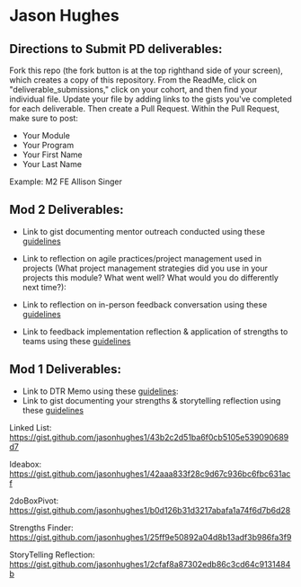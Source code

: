 # Jason Hughes

## Directions to Submit PD deliverables:
Fork this repo (the fork button is at the top righthand side of your screen), which creates a copy of this repository. From the ReadMe, click on "deliverable_submissions," click on your cohort, and then find your individual file. Update your file by adding links to the gists you've completed for each deliverable. Then create a Pull Request. Within the Pull Request, make sure to post:

* Your Module
* Your Program
* Your First Name
* Your Last Name

Example: M2 FE Allison Singer

## Mod 2 Deliverables:
* Link to gist documenting mentor outreach conducted using these [guidelines](https://github.com/turingschool/career-development-curriculum/blob/master/module_two/cold_outreach_i_guidelines.md)

* Link to reflection on agile practices/project management used in projects (What project management strategies did you use in your projects this module? What went well? What would you do differently next time?):

* Link to reflection on in-person feedback conversation using these [guidelines](https://github.com/turingschool/career-development-curriculum/blob/master/module_two/feedback_conversation_reflection_guidelines.md)

* Link to feedback implementation reflection & application of strengths to teams using these [guidelines](https://github.com/turingschool/career-development-curriculum/blob/master/module_two/feedback_implementation_strengths_reflection.md)


## Mod 1 Deliverables:
* Link to DTR Memo using these [guidelines](https://github.com/turingschool/career-development-curriculum/blob/master/module_one/dtr_guidelines_memo.md):
* Link to gist documenting your strengths & storytelling reflection using these [guidelines](https://github.com/turingschool/career-development-curriculum/blob/master/module_one/strengths_storytelling_reflection.md)



Linked List:
https://gist.github.com/jasonhughes1/43b2c2d51ba6f0cb5105e539090689d7


Ideabox:
https://gist.github.com/jasonhughes1/42aaa833f28c9d67c936bc6fbc631acf


2doBoxPivot:
https://gist.github.com/jasonhughes1/b0d126b31d3217abafa1a74f6d7b6d28

Strengths Finder:
https://gist.github.com/jasonhughes1/25ff9e50892a04d8b13adf3b986fa3f9


StoryTelling Reflection:
https://gist.github.com/jasonhughes1/2cfaf8a87302edb86c3cd64c9131484b
